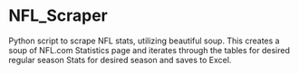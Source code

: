 # NFL_Scraper
Python script to scrape NFL stats, utilizing beautiful soup.  This creates a soup of NFL.com Statistics page and iterates through the tables for desired regular season Stats for desired season and saves to Excel.
